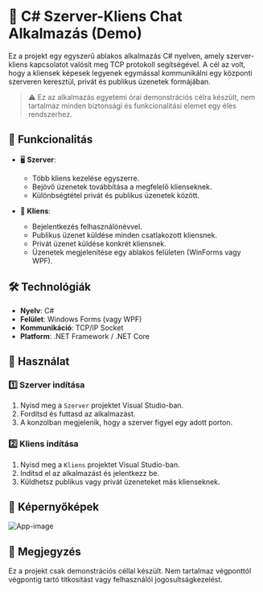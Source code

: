 # 💬 C# Szerver-Kliens Chat Alkalmazás (Demo)

Ez a projekt egy egyszerű ablakos alkalmazás C# nyelven, amely szerver-kliens kapcsolatot valósít meg TCP protokoll segítségével. A cél az volt, hogy a kliensek képesek legyenek egymással kommunikálni egy központi szerveren keresztül, privát és publikus üzenetek formájában.

> ⚠️ Ez az alkalmazás egyetemi órai demonstrációs célra készült, nem tartalmaz minden biztonsági és funkcionalitási elemet egy éles rendszerhez.

## 🧩 Funkcionalitás

- 🖥️ **Szerver**:
  - Több kliens kezelése egyszerre.
  - Bejövő üzenetek továbbítása a megfelelő klienseknek.
  - Különbségtétel privát és publikus üzenetek között.

- 👤 **Kliens**:
  - Bejelentkezés felhasználónévvel.
  - Publikus üzenet küldése minden csatlakozott kliensnek.
  - Privát üzenet küldése konkrét kliensnek.
  - Üzenetek megjelenítése egy ablakos felületen (WinForms vagy WPF).

## 🛠️ Technológiák

- **Nyelv**: C#
- **Felület**: Windows Forms (vagy WPF)
- **Kommunikáció**: TCP/IP Socket
- **Platform**: .NET Framework / .NET Core

## 🚀 Használat

### 1️⃣ Szerver indítása

1. Nyisd meg a `Szerver` projektet Visual Studio-ban.
2. Fordítsd és futtasd az alkalmazást.
3. A konzolban megjelenik, hogy a szerver figyel egy adott porton.

### 2️⃣ Kliens indítása

1. Nyisd meg a `Kliens` projektet Visual Studio-ban.
2. Indítsd el az alkalmazást és jelentkezz be.
3. Küldhetsz publikus vagy privát üzeneteket más klienseknek.

## 🎨 Képernyőképek

![App-image](https://github.com/user-attachments/assets/03988f0c-ba35-40c4-bd7a-22e0e8eb8318)

## 📌 Megjegyzés

Ez a projekt csak demonstrációs céllal készült. Nem tartalmaz végponttól végpontig tartó titkosítást vagy felhasználói jogosultságkezelést.
